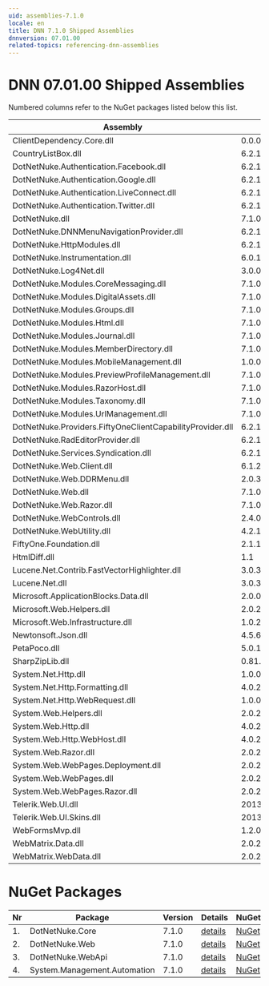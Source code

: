 ```yaml
---
uid: assemblies-7.1.0
locale: en
title: DNN 7.1.0 Shipped Assemblies
dnnversion: 07.01.00
related-topics: referencing-dnn-assemblies
---
```


# DNN 07.01.00 Shipped Assemblies

Numbered columns refer to the NuGet packages listed below this list.

|**Assembly**|**Version**|#1|#2|#3|#4|
|---|---|---|---|---|---|
|ClientDependency.Core.dll|0.0.0.0| | | | |
|CountryListBox.dll|6.2.1.11| | | | |
|DotNetNuke.Authentication.Facebook.dll|6.2.1.11| | | | |
|DotNetNuke.Authentication.Google.dll|6.2.1.11| | | | |
|DotNetNuke.Authentication.LiveConnect.dll|6.2.1.11| | | | |
|DotNetNuke.Authentication.Twitter.dll|6.2.1.11| | | | |
|DotNetNuke.dll|7.1.0.2676| | | | |
|DotNetNuke.DNNMenuNavigationProvider.dll|6.2.1.11| | | | |
|DotNetNuke.HttpModules.dll|6.2.1.11| | | | |
|DotNetNuke.Instrumentation.dll|6.0.1.0| | | | |
|DotNetNuke.Log4Net.dll|3.0.0.0| | | | |
|DotNetNuke.Modules.CoreMessaging.dll|7.1.0.2676| | | | |
|DotNetNuke.Modules.DigitalAssets.dll|7.1.0.2676| | | | |
|DotNetNuke.Modules.Groups.dll|7.1.0.2676| | | | |
|DotNetNuke.Modules.Html.dll|7.1.0.2676| | | | |
|DotNetNuke.Modules.Journal.dll|7.1.0.2676| | | | |
|DotNetNuke.Modules.MemberDirectory.dll|7.1.0.2676| | | | |
|DotNetNuke.Modules.MobileManagement.dll|1.0.0.0| | | | |
|DotNetNuke.Modules.PreviewProfileManagement.dll|7.1.0.2676| | | | |
|DotNetNuke.Modules.RazorHost.dll|7.1.0.2676| | | | |
|DotNetNuke.Modules.Taxonomy.dll|7.1.0.2676| | | | |
|DotNetNuke.Modules.UrlManagement.dll|7.1.0.2676| | | | |
|DotNetNuke.Providers.FiftyOneClientCapabilityProvider.dll|6.2.1.11| | | | |
|DotNetNuke.RadEditorProvider.dll|6.2.1.11| | | | |
|DotNetNuke.Services.Syndication.dll|6.2.1.11| | | | |
|DotNetNuke.Web.Client.dll|6.1.2.0| | | | |
|DotNetNuke.Web.DDRMenu.dll|2.0.3.0| | | | |
|DotNetNuke.Web.dll|7.1.0.2676| | | | |
|DotNetNuke.Web.Razor.dll|7.1.0.2676| | | | |
|DotNetNuke.WebControls.dll|2.4.0.598| | | | |
|DotNetNuke.WebUtility.dll|4.2.1.783| | | | |
|FiftyOne.Foundation.dll|2.1.15.1| | | | |
|HtmlDiff.dll|1.1| | | | |
|Lucene.Net.Contrib.FastVectorHighlighter.dll|3.0.3| | | | |
|Lucene.Net.dll|3.0.3.0| | | | |
|Microsoft.ApplicationBlocks.Data.dll|2.0.0.0|1| | | |
|Microsoft.Web.Helpers.dll|2.0.20710.0| | | | |
|Microsoft.Web.Infrastructure.dll|1.0.20105.407| | | | |
|Newtonsoft.Json.dll|4.5.6.14930| | |3| |
|PetaPoco.dll|5.0.1.17400| | | | |
|SharpZipLib.dll|0.81.0.1407| | | | |
|System.Net.Http.dll|1.0.0.0| | |3| |
|System.Net.Http.Formatting.dll|4.0.20710.0| | |3| |
|System.Net.Http.WebRequest.dll|1.0.0.0| | |3| |
|System.Web.Helpers.dll|2.0.20126.16343| | | | |
|System.Web.Http.dll|4.0.20710.0| | | | |
|System.Web.Http.WebHost.dll|4.0.20710.0| | | | |
|System.Web.Razor.dll|2.0.20126.16343| | | | |
|System.Web.WebPages.Deployment.dll|2.0.20710.0| | | | |
|System.Web.WebPages.dll|2.0.20710.0| | | | |
|System.Web.WebPages.Razor.dll|2.0.20126.16343| | | | |
|Telerik.Web.UI.dll|2013.1.403.40| |2| | |
|Telerik.Web.UI.Skins.dll|2013.1.403.40| | | | |
|WebFormsMvp.dll|1.2.0.0| | | | |
|WebMatrix.Data.dll|2.0.20126.16343| | | | |
|WebMatrix.WebData.dll|2.0.20126.16343| | | | |

# NuGet Packages

|**Nr**|**Package**|**Version**|Details|NuGet|
|---|---|---|---|---|
|1.|DotNetNuke.Core|7.1.0|[details](xref:nuget-DotNetNuke.Core-7.1.0)|[NuGet](https://www.nuget.org/packages/DotNetNuke.Core/7.1.0)|
|2.|DotNetNuke.Web|7.1.0|[details](xref:nuget-DotNetNuke.Web-7.1.0)|[NuGet](https://www.nuget.org/packages/DotNetNuke.Web/7.1.0)|
|3.|DotNetNuke.WebApi|7.1.0|[details](xref:nuget-DotNetNuke.WebApi-7.1.0)|[NuGet](https://www.nuget.org/packages/DotNetNuke.WebApi/7.1.0)|
|4.|System.Management.Automation|7.1.0|[details](xref:nuget-System.Management.Automation-7.1.0)|[NuGet](https://www.nuget.org/packages/System.Management.Automation/7.1.0)|


